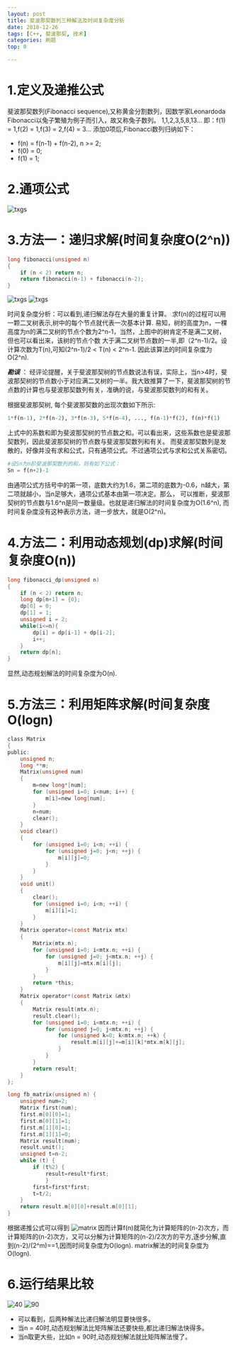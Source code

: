 ```yaml
---
layout: post
title: 斐波那契数列三种解法及时间复杂度分析
date: 2018-12-26
tags: [C++, 斐波那契, 技术]
categories: 刷题
top: 0

---
```


# 1.定义及递推公式
斐波那契数列(Fibonacci sequence),又称黄金分割数列，因数学家Leonardoda Fibonacci以兔子繁殖为例子而引入，故又称兔子数列。
1,1,2,3,5,8,13...
即：f(1) = 1,f(2) = 1,f(3) = 2,f(4) = 3...
添加0项后,Fibonacci数列归纳如下：
<!-- more -->
* f(n) = f(n-1) + f(n-2), n >= 2;
* f(0) = 0;
* f(1) = 1;

# 2.通项公式
![txgs](/images/fibonacci.jpg)

# 3.方法一：递归求解(时间复杂度O(2^n))
```c
long fibonacci(unsigned n)
{
    if (n < 2) return n;
    return fibonacci(n-1) + fibonacci(n-2);
}
```
![txgs](/images/fb4.png) ![txgs](/images/fbn.png)

时间复杂度分析：可以看到,递归解法存在大量的重复计算。
求f(n)的过程可以用一颗二叉树表示,树中的每个节点就代表一次基本计算.
易知，树的高度为n，一棵高度为n的满二叉树的节点个数为2^n-1，当然，上图中的树肯定不是满二叉树，但也可以看出来，该树的节点个数
大于满二叉树节点数的一半,即（2^n-1)/2。设计算次数为T(n),可知(2^n-1)/2 < T(n) < 2^n-1.
因此该算法的时间复杂度为O(2^n).

***勘误*** ： 经评论提醒，关于斐波那契树的节点数说法有误，实际上，当n>4时，斐波那契树的节点数小于对应满二叉树的一半。我大致推算了一下，斐波那契树的节点数的计算也与斐波那契数列有关，准确的说，与斐波那契数列的和有关。

根据斐波那契树, 每个斐波那契数的出现次数如下所示:
```python
1*f(n-1), 2*f(n-2), 3*f(n-3), 5*f(n-4), ..., f(n-1)*f(2), f(n)*f(1) 
```
上式中的系数和即为斐波那契树的节点数之和。可以看出来，这些系数也是斐波那契数列，因此斐波那契树的节点数与斐波那契数列和有关。
而斐波那契数列是发散的，好像并没有求和公式，只有通项公式。不过通项公式与求和公式关系密切。

```python
#设Sn为n阶斐波那契数列的和，则有如下公式：
Sn = f(n+2)-1
```

由通项公式方括号中的第一项，底数大约为1.6，第二项的底数为-0.6，n越大，第二项就越小，当n足够大，通项公式基本由第一项决定。那么，
可以推断，斐波那契树的节点数与1.6^n是同一数量级。也就是递归解法的时间复杂度为O(1.6^n), 而时间复杂度没有这种表示方法，进一步放大，就是O(2^n)。

# 4.方法二：利用动态规划(dp)求解(时间复杂度O(n))
```c
long fibonacci_dp(unsigned n)
{
    if (n < 2) return n;
    long dp[n+1] = {0};
    dp[0] = 0;
    dp[1] = 1;
    unsigned i = 2;
    while(i<=n){
        dp[i] = dp[i-1] + dp[i-2];
        i++;
    }
    return dp[n];
}
```

显然,动态规划解法的时间复杂度为O(n).

# 5.方法三：利用矩阵求解(时间复杂度O(logn)

```c
class Matrix
{
public:
    unsigned n;
    long **m;
    Matrix(unsigned num)
    {
        m=new long*[num];
        for (unsigned i=0; i<num; i++) {
            m[i]=new long[num];
        }
        n=num;
        clear();
    }
    void clear()
    {
        for (unsigned i=0; i<n; ++i) {
            for (unsigned j=0; j<n; ++j) {
                m[i][j]=0;
            }
        }
    }
    void unit()
    {
        clear();
        for (unsigned i=0; i<n; ++i) {
            m[i][i]=1;
        }
    }
    Matrix operator=(const Matrix mtx)
    {
        Matrix(mtx.n);
        for (unsigned i=0; i<mtx.n; ++i) {
            for (unsigned j=0; j<mtx.n; ++j) {
                m[i][j]=mtx.m[i][j];
            }
        }
        return *this;
    }
    Matrix operator*(const Matrix &mtx)
    {
        Matrix result(mtx.n);
        result.clear();
        for (unsigned i=0; i<mtx.n; ++i) {
            for (unsigned j=0; j<mtx.n; ++j) {
                for (unsigned k=0; k<mtx.n; ++k) {
                    result.m[i][j]+=m[i][k]*mtx.m[k][j];
                }   
            }
        }
        return result;
    }
};

long fb_matrix(unsigned n) {
    unsigned num=2;
    Matrix first(num);
    first.m[0][0]=1;
    first.m[0][1]=1;
    first.m[1][0]=1;
    first.m[1][1]=0;
    Matrix result(num);
    result.unit();
    unsigned t=n-2;
    while (t) {
        if (t%2) {
            result=result*first;
            }
        first=first*first;
        t=t/2;
    }
    return result.m[0][0]+result.m[0][1];
}
```
根据递推公式可以得到
![matrix](/images/fibonacci_matrix.png)
因而计算f(n)就简化为计算矩阵的(n-2)次方，而计算矩阵的(n-2)次方，又可以分解为计算矩阵的(n-2)/2次方的平方,逐步分解,直到(n-2)/(2^m)==1,因而时间复杂度为O(logn).
matrix解法的时间复杂度为O(logn).

# 6.运行结果比较

![40](/images/fibonacci_result40.png)
![90](/images/fibonacci_result90.png)

* 可以看到，后两种解法比递归解法明显要快很多。
* 当n = 40时,动态规划解法比矩阵解法还要快些,都比递归解法快得多。
* 当n取更大些，比如n = 90时,动态规划解法就比矩阵解法慢了。

